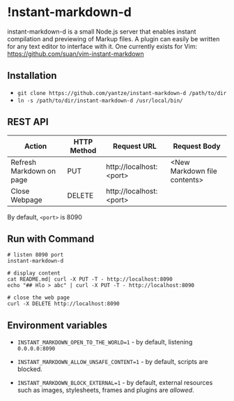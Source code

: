 !nstant-markdown-d
================
instant-markdown-d is a small Node.js server that enables instant compilation and previewing of Markup files. A plugin can easily be written for any text editor to interface with it. One currently exists for Vim: https://github.com/suan/vim-instant-markdown

Installation
------------
- `git clone https://github.com/yantze/instant-markdown-d /path/to/dir`
- `ln -s /path/to/dir/instant-markdown-d /usr/local/bin/`

REST API
--------
| Action           | HTTP Method | Request URL               | Request Body |
|---------------------|-------------|---------------------------|--------------------|
| Refresh Markdown on page | PUT        | http://localhost:\<port\> | \<New Markdown file contents\> |
| Close Webpage    | DELETE      | http://localhost:\<port\> | |
By default, `<port>` is 8090

Run with Command
----------------
```
# listen 8090 port
instant-markdown-d

# display content
cat README.md| curl -X PUT -T - http://localhost:8090
echo "## Hlo > abc" | curl -X PUT -T - http://localhost:8090

# close the web page
curl -X DELETE http://localhost:8090
```

Environment variables
---------------------

* `INSTANT_MARKDOWN_OPEN_TO_THE_WORLD=1` - by default, listening `0.0.0.0:8090`

* `INSTANT_MARKDOWN_ALLOW_UNSAFE_CONTENT=1` - by default, scripts are blocked.


* `INSTANT_MARKDOWN_BLOCK_EXTERNAL=1` - by default, external resources such as
  images, stylesheets, frames and plugins are *allowed*. 
